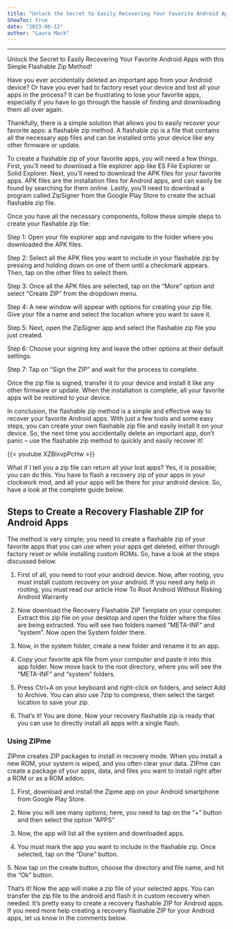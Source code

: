 ```yaml
---
title: "Unlock the Secret to Easily Recovering Your Favorite Android Apps with this Simple Flashable Zip Method!"
ShowToc: true 
date: "2023-06-12"
author: "Laura Mack"
---
```

*****
Unlock the Secret to Easily Recovering Your Favorite Android Apps with this Simple Flashable Zip Method!

Have you ever accidentally deleted an important app from your Android device? Or have you ever had to factory reset your device and lost all your apps in the process? It can be frustrating to lose your favorite apps, especially if you have to go through the hassle of finding and downloading them all over again.

Thankfully, there is a simple solution that allows you to easily recover your favorite apps: a flashable zip method. A flashable zip is a file that contains all the necessary app files and can be installed onto your device like any other firmware or update.

To create a flashable zip of your favorite apps, you will need a few things. First, you’ll need to download a file explorer app like ES File Explorer or Solid Explorer. Next, you’ll need to download the APK files for your favorite apps. APK files are the installation files for Android apps, and can easily be found by searching for them online. Lastly, you’ll need to download a program called ZipSigner from the Google Play Store to create the actual flashable zip file.

Once you have all the necessary components, follow these simple steps to create your flashable zip file:

Step 1: Open your file explorer app and navigate to the folder where you downloaded the APK files.

Step 2: Select all the APK files you want to include in your flashable zip by pressing and holding down on one of them until a checkmark appears. Then, tap on the other files to select them.

Step 3: Once all the APK files are selected, tap on the “More” option and select “Create ZIP” from the dropdown menu.

Step 4: A new window will appear with options for creating your zip file. Give your file a name and select the location where you want to save it.

Step 5: Next, open the ZipSigner app and select the flashable zip file you just created.

Step 6: Choose your signing key and leave the other options at their default settings.

Step 7: Tap on “Sign the ZIP” and wait for the process to complete.

Once the zip file is signed, transfer it to your device and install it like any other firmware or update. When the installation is complete, all your favorite apps will be restored to your device.

In conclusion, the flashable zip method is a simple and effective way to recover your favorite Android apps. With just a few tools and some easy steps, you can create your own flashable zip file and easily install it on your device. So, the next time you accidentally delete an important app, don’t panic – use the flashable zip method to quickly and easily recover it!

{{< youtube XZBlxvpPcHw >}} 



What if I tell you a zip file can return all your lost apps? Yes, it is possible; you can do this. You have to flash a recovery zip of your apps in your clockwork mod, and all your apps will be there for your android device. So, have a look at the complete guide below.

 
## Steps to Create a Recovery Flashable ZIP for Android Apps


The method is very simple; you need to create a flashable zip of your favorite apps that you can use when your apps get deleted, either through factory reset or while installing custom ROMs. So, have a look at the steps discussed below.
1. First of all, you need to root your android device. Now, after rooting, you must install custom recovery on your android. If you need any help in rooting, you must read our article How To Root Android Without Risking Android Warranty

2. Now download the Recovery Flashable ZIP Template on your computer. Extract this zip file on your desktop and open the folder where the files are being extracted. You will see two folders named “META-INF” and “system”. Now open the System folder there.

3. Now, in the system folder, create a new folder and rename it to an app.

4. Copy your favorite apk file from your computer and paste it into this app folder. Now move back to the root directory, where you will see the “META-INF” and “system” folders.

5. Press Ctrl+A on your keyboard and right-click on folders, and select Add to Archive. You can also use 7zip to compress, then select the target location to save your zip.

6. That’s it! You are done. Now your recovery flashable zip is ready that you can use to directly install all apps with a single flash.


 
### Using ZIPme


ZIPme creates ZIP packages to install in recovery mode. When you install a new ROM, your system is wiped, and you often clear your data. ZIPme can create a package of your apps, data, and files you want to install right after a ROM or as a ROM addon.
1. First, download and install the Zipme app on your Android smartphone from Google Play Store.
2. Now you will see many options; here, you need to tap on the “+” button and then select the option “APPS“

3. Now, the app will list all the system and downloaded apps.

4. You must mark the app you want to include in the flashable zip. Once selected, tap on the “Done” button.

5. Now tap on the create button, choose the directory and file name, and hit the “Ok” button.

That’s it! Now the app will make a zip file of your selected apps. You can transfer the zip file to the android and flash it in custom recovery when needed.
It’s pretty easy to create a recovery flashable ZIP for Android apps. If you need more help creating a recovery flashable ZIP for your Android apps, let us know in the comments below.




